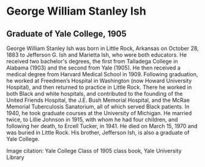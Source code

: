 # George William Stanley Ish
## Graduate of Yale College, 1905

George William Stanley Ish was born in Little Rock, Arkansas on October 28, 1883 to Jefferson G. Ish and Marietta Ish, who were both educators. He received two bachelor's degrees, the first from Talladega College in Alabama (1903) and the second from Yale (1905). He then received a medical degree from Harvard Medical School in 1909. Following graduation, he worked at Freedmen’s Hospital in Washington (now Howard University Hospital), and then returned to practice in Little Rock. There he worked in both Black and white hospitals, and contributed to the founding of the United Friends Hospital, the J.E. Bush Memorial Hospital, and the McRae Memorial Tuberculosis Sanatorium, all of which served Black patients. In 1940, he took graduate courses at the University of Michigan. He married twice, to Lillie Johnson in 1915, with whom he had four children, and following her death, to Ercell Tucker, in 1941. He died on March 15, 1970 and was buried in Little Rock. His brother, Jefferson Ish, is also a graduate of Yale College.

Image citation: Yale College Class of 1905 class book, Yale University Library
